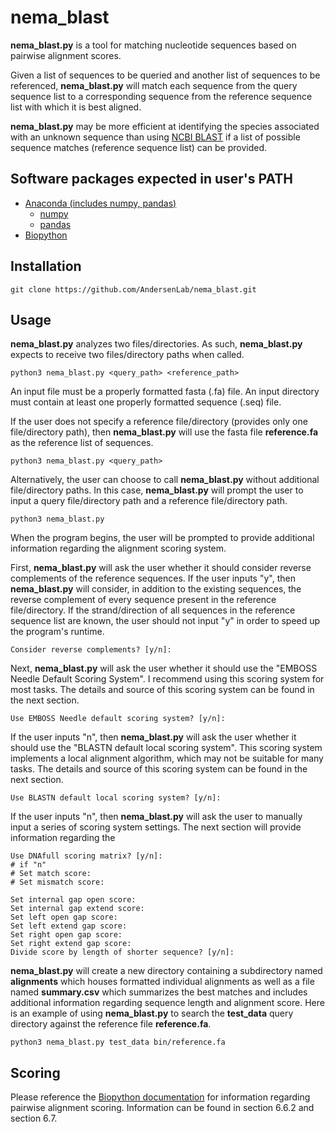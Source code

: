 # nema_blast
**nema_blast.py** is a tool for matching nucleotide sequences based on pairwise alignment scores. 

Given a list of sequences to be queried and another list of sequences to be referenced, **nema_blast.py** will match each sequence from the query sequence list to a corresponding sequence from the reference sequence list with which it is best aligned.

**nema_blast.py** may be more efficient at identifying the species associated with an unknown sequence than using [NCBI BLAST](https://blast.ncbi.nlm.nih.gov/Blast.cgi?PROGRAM=blastn&PAGE_TYPE=BlastSearch&LINK_LOC=blasthome) if a list of possible sequence matches (reference sequence list) can be provided.

## Software packages expected in user's PATH
* [Anaconda (includes numpy, pandas)](https://www.anaconda.com/products/distribution)
  * [numpy](https://numpy.org/install/)
  * [pandas](https://pandas.pydata.org/docs/getting_started/install.html)
* [Biopython](https://biopython.org/wiki/Download)
## Installation
    git clone https://github.com/AndersenLab/nema_blast.git
## Usage
**nema_blast.py** analyzes two files/directories. As such, **nema_blast.py** expects to receive two files/directory paths when called.

    python3 nema_blast.py <query_path> <reference_path>

An input file must be a properly formatted fasta (.fa) file. An input directory must contain at least one properly formatted sequence (.seq) file.

If the user does not specify a reference file/directory (provides only one file/directory path), then **nema_blast.py** will use the fasta file **reference.fa** as the reference list of sequences.

    python3 nema_blast.py <query_path>
    
Alternatively, the user can choose to call **nema_blast.py** without additional file/directory paths. In this case, **nema_blast.py** will prompt the user to input a query file/directory path and a reference file/directory path.
    
    python3 nema_blast.py

When the program begins, the user will be prompted to provide additional information regarding the alignment scoring system.

First, **nema_blast.py** will ask the user whether it should consider reverse complements of the reference sequences. If the user inputs "y", then **nema_blast.py** will consider, in addition to the existing sequences, the reverse complement of every sequence present in the reference file/directory.
If the strand/direction of all sequences in the reference sequence list are known, the user should not input "y" in order to speed up the program's runtime.

    Consider reverse complements? [y/n]: 
    
Next, **nema_blast.py** will ask the user whether it should use the "EMBOSS Needle Default Scoring System". I recommend using this scoring system for most tasks. The details and source of this scoring system can be found in the next section.

    Use EMBOSS Needle default scoring system? [y/n]: 

If the user inputs "n", then **nema_blast.py** will ask the user whether it should use the "BLASTN default local scoring system". This scoring system implements a local alignment algorithm, which may not be suitable for many tasks. The details and source of this scoring system can be found in the next section.

    Use BLASTN default local scoring system? [y/n]: 
    
If the user inputs "n", then **nema_blast.py** will ask the user to manually input a series of scoring system settings. The next section will provide information regarding the 

    Use DNAfull scoring matrix? [y/n]: 
    # if "n"
    # Set match score: 
    # Set mismatch score: 
    
    Set internal gap open score: 
    Set internal gap extend score: 
    Set left open gap score: 
    Set left extend gap score: 
    Set right open gap score: 
    Set right extend gap score: 
    Divide score by length of shorter sequence? [y/n]: 
    
**nema_blast.py** will create a new directory containing a subdirectory named **alignments** which houses formatted individual alignments as well as a file named **summary.csv** which summarizes the best matches and includes additional information regarding sequence length and alignment score.
Here is an example of using **nema_blast.py** to search the **test_data** query directory against the reference file **reference.fa**. 
    
    python3 nema_blast.py test_data bin/reference.fa
    
## Scoring
Please reference the [Biopython documentation](http://biopython.org/DIST/docs/tutorial/Tutorial.html) for information regarding pairwise alignment scoring. Information can be found in section 6.6.2 and section 6.7.
